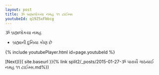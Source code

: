 ```yaml
---
layout: post
title: ૐ બ્રહ્મલોકયા નમહ ૧૧ ટાઈમ્સ
youtubeId: q19Z5xFbbcg
---
```

 
 
 ૐ બ્રહ્મલોકયા નમહ  
 
 -  બ્રહ્માની દુનિયા કોણ છે 
 
  
 
  
 
 
 
 
 
 


{% include youtubePlayer.html id=page.youtubeId %}
 
[Next]({{ site.baseurl }}{% link  split2/_posts/2015-01-27-ૐ પારાયૈ ગાઠયાઈ નમહ ૧૧ ટાઈમ્સ.md%})
 
